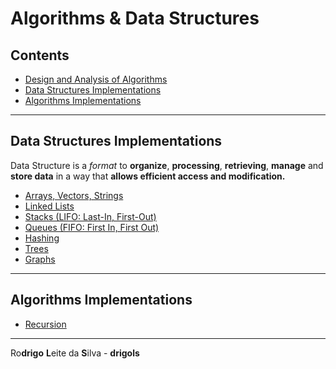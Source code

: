# Algorithms & Data Structures

## Contents

 - [Design and Analysis of Algorithms](modules/design-and-analysis-of-algorithms)
 - [Data Structures Implementations](#data-structures)
 - [Algorithms Implementations](#algorithms-implementations)

<!--- ( Data Structures Implementations ) --->

---

<div id="ds"></div>

## Data Structures Implementations

Data Structure is a *format* to **organize**, **processing**, **retrieving**, **manage** and **store data** in a way that **allows efficient access and modification.**

 - [Arrays, Vectors, Strings](modules/data-structures/arrays-vectors-strings)
 - [Linked Lists](modules/data-structures/linked-lists)
 - [Stacks (LIFO: Last-In, First-Out)](modules/data-structures/stacks)
 - [Queues (FIFO: First In, First Out)](modules/data-structures/queues)
 - [Hashing](modules/data-structures/hashing)
 - [Trees](modules/data-structures/trees)
 - [Graphs](modules/data-structures/graphs)

<!--- ( Algorithms Implementations ) --->

---

<div id="ds"></div>

## Algorithms Implementations

 - [Recursion](modules/algorithms-implementations/recursion)

---

Ro**drigo** **L**eite da **S**ilva - **drigols**
